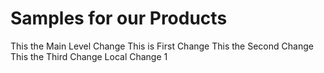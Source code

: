 # Samples for our Products
This the Main Level Change
This is First Change
This the Second Change
This the Third Change
Local Change 1
